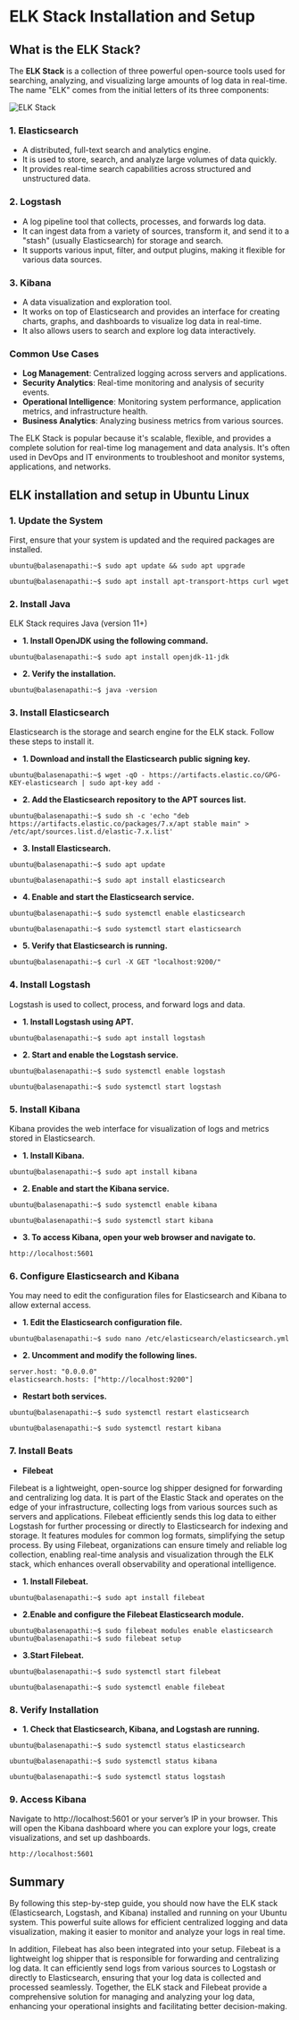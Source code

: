 # ELK Stack Installation and Setup

## What is the ELK Stack?
The **ELK Stack** is a collection of three powerful open-source tools used for searching, analyzing, and visualizing 
large amounts of log data in real-time. The name "ELK" comes from the initial letters of its three components:

![ELK Stack](https://github.com/balusena/observability-monitoring-for-devops/blob/main/06-ELK%20Stack%20Installation%20and%20Setup/elk.png)

### 1. Elasticsearch
- A distributed, full-text search and analytics engine.
- It is used to store, search, and analyze large volumes of data quickly.
- It provides real-time search capabilities across structured and unstructured data.

### 2. Logstash
- A log pipeline tool that collects, processes, and forwards log data.
- It can ingest data from a variety of sources, transform it, and send it to a "stash" (usually Elasticsearch) for storage
and search.
- It supports various input, filter, and output plugins, making it flexible for various data sources.

### 3. Kibana
- A data visualization and exploration tool.
- It works on top of Elasticsearch and provides an interface for creating charts, graphs, and dashboards to visualize log
data in real-time.
- It also allows users to search and explore log data interactively.

### Common Use Cases
- **Log Management**: Centralized logging across servers and applications.
- **Security Analytics**: Real-time monitoring and analysis of security events.
- **Operational Intelligence**: Monitoring system performance, application metrics, and infrastructure health.
- **Business Analytics**: Analyzing business metrics from various sources.

The ELK Stack is popular because it's scalable, flexible, and provides a complete solution for real-time log management 
and data analysis. It's often used in DevOps and IT environments to troubleshoot and monitor systems, applications, and
networks.

## ELK installation and setup in Ubuntu Linux

### 1. Update the System
First, ensure that your system is updated and the required packages are installed.
```
ubuntu@balasenapathi:~$ sudo apt update && sudo apt upgrade

ubuntu@balasenapathi:~$ sudo apt install apt-transport-https curl wget
```

### 2. Install Java
ELK Stack requires Java (version 11+)

- **1. Install OpenJDK using the following command.**
```
ubuntu@balasenapathi:~$ sudo apt install openjdk-11-jdk
```
- **2. Verify the installation.**
```
ubuntu@balasenapathi:~$ java -version
```

### 3. Install Elasticsearch
Elasticsearch is the storage and search engine for the ELK stack. Follow these steps to install it.

- **1. Download and install the Elasticsearch public signing key.**
```
ubuntu@balasenapathi:~$ wget -qO - https://artifacts.elastic.co/GPG-KEY-elasticsearch | sudo apt-key add -
```

- **2. Add the Elasticsearch repository to the APT sources list.**
```
ubuntu@balasenapathi:~$ sudo sh -c 'echo "deb https://artifacts.elastic.co/packages/7.x/apt stable main" > /etc/apt/sources.list.d/elastic-7.x.list'
```

- **3. Install Elasticsearch.**
```
ubuntu@balasenapathi:~$ sudo apt update

ubuntu@balasenapathi:~$ sudo apt install elasticsearch
```

- **4. Enable and start the Elasticsearch service.**
```
ubuntu@balasenapathi:~$ sudo systemctl enable elasticsearch

ubuntu@balasenapathi:~$ sudo systemctl start elasticsearch
```

- **5. Verify that Elasticsearch is running.**
```
ubuntu@balasenapathi:~$ curl -X GET "localhost:9200/"
```

### 4. Install Logstash
Logstash is used to collect, process, and forward logs and data.

- **1. Install Logstash using APT.**
```
ubuntu@balasenapathi:~$ sudo apt install logstash
```

- **2. Start and enable the Logstash service.**
```
ubuntu@balasenapathi:~$ sudo systemctl enable logstash

ubuntu@balasenapathi:~$ sudo systemctl start logstash
```

### 5. Install Kibana
Kibana provides the web interface for visualization of logs and metrics stored in Elasticsearch.

- **1. Install Kibana.**
```
ubuntu@balasenapathi:~$ sudo apt install kibana
```

- **2. Enable and start the Kibana service.**
```
ubuntu@balasenapathi:~$ sudo systemctl enable kibana

ubuntu@balasenapathi:~$ sudo systemctl start kibana
```

- **3. To access Kibana, open your web browser and navigate to.**
```
http://localhost:5601
```

### 6. Configure Elasticsearch and Kibana
You may need to edit the configuration files for Elasticsearch and Kibana to allow external access.

- **1. Edit the Elasticsearch configuration file.**
```
ubuntu@balasenapathi:~$ sudo nano /etc/elasticsearch/elasticsearch.yml
```

- **2. Uncomment and modify the following lines.**
```
server.host: "0.0.0.0"
elasticsearch.hosts: ["http://localhost:9200"]
```

- **Restart both services.**
```
ubuntu@balasenapathi:~$ sudo systemctl restart elasticsearch

ubuntu@balasenapathi:~$ sudo systemctl restart kibana
```

### 7. Install Beats 
- **Filebeat**

Filebeat is a lightweight, open-source log shipper designed for forwarding and centralizing log data. It is part of the 
Elastic Stack and operates on the edge of your infrastructure, collecting logs from various sources such as servers and 
applications. Filebeat efficiently sends this log data to either Logstash for further processing or directly to Elasticsearch
for indexing and storage. It features modules for common log formats, simplifying the setup process. By using Filebeat, 
organizations can ensure timely and reliable log collection, enabling real-time analysis and visualization through the 
ELK stack, which enhances overall observability and operational intelligence.

- **1. Install Filebeat.**
```
ubuntu@balasenapathi:~$ sudo apt install filebeat
```

- **2.Enable and configure the Filebeat Elasticsearch module.**
```
ubuntu@balasenapathi:~$ sudo filebeat modules enable elasticsearch
ubuntu@balasenapathi:~$ sudo filebeat setup
```

- **3.Start Filebeat.**
```
ubuntu@balasenapathi:~$ sudo systemctl start filebeat

ubuntu@balasenapathi:~$ sudo systemctl enable filebeat
```

### 8. Verify Installation

- **1. Check that Elasticsearch, Kibana, and Logstash are running.**
```
ubuntu@balasenapathi:~$ sudo systemctl status elasticsearch

ubuntu@balasenapathi:~$ sudo systemctl status kibana

ubuntu@balasenapathi:~$ sudo systemctl status logstash
```

### 9. Access Kibana
Navigate to http://localhost:5601 or your server’s IP in your browser. This will open the Kibana dashboard where you can
explore your logs, create visualizations, and set up dashboards.
```
http://localhost:5601
```
## Summary
By following this step-by-step guide, you should now have the ELK stack (Elasticsearch, Logstash, and Kibana) installed 
and running on your Ubuntu system. This powerful suite allows for efficient centralized logging and data visualization,
making it easier to monitor and analyze your logs in real time.
          
In addition, Filebeat has also been integrated into your setup. Filebeat is a lightweight log shipper that is responsible
for forwarding and centralizing log data. It can efficiently send logs from various sources to Logstash or directly to 
Elasticsearch, ensuring that your log data is collected and processed seamlessly. Together, the ELK stack and Filebeat 
provide a comprehensive solution for managing and analyzing your log data, enhancing your operational insights and 
facilitating better decision-making.





